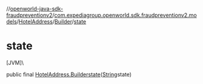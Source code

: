 //[openworld-java-sdk-fraudpreventionv2](../../../../index.md)/[com.expediagroup.openworld.sdk.fraudpreventionv2.models](../../index.md)/[HotelAddress](../index.md)/[Builder](index.md)/[state](state.md)

# state

[JVM]\

public final [HotelAddress.Builder](index.md)[state](state.md)([String](https://docs.oracle.com/javase/8/docs/api/java/lang/String.html)state)
